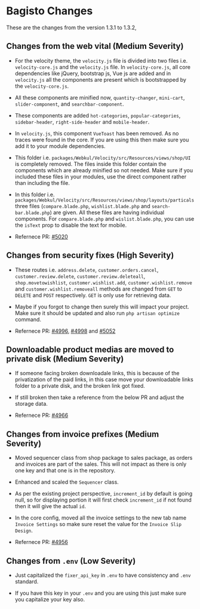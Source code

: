 # Bagisto Changes

These are the changes from the version 1.3.1 to 1.3.2,

## Changes from the web vital (Medium Severity)

- For the velocity theme, the `velocity.js` file is divided into two files i.e. `velocity-core.js` and the `velocity.js` file. In `velocity-core.js`, all core dependencies like jQuery, bootstrap js, Vue js are added and in `velocity.js` all the components are present which is bootstrapped by the `velocity-core.js`.

- All these components are minified now, `quantity-changer`, `mini-cart`, `slider-component`, and `searchbar-component`.

- These components are added `hot-categories`, `popular-categories`, `sidebar-header`, `right-side-header` and `mobile-header`.

- In `velocity.js`, this component `VueToast` has been removed. As no traces were found in the core. If you are using this then make sure you add it to your module dependencies.

- This folder  i.e. `packages/Webkul/Velocity/src/Resources/views/shop/UI` is completely removed. The files inside this folder contain the components which are already minified so not needed. Make sure if you included these files in your modules, use the direct component rather than including the file.

- In this folder i.e. `packages/Webkul/Velocity/src/Resources/views/shop/layouts/particals` three files (`compare.blade.php`, `wishlist.blade.php` and `search-bar.blade.php`) are given. All these files are having individual components. For `compare.blade.php` and `wislist.blade.php`, you can use the `isText` prop to disable the text for mobile.

- Refernece PR: [#5020](https://github.com/bagisto/bagisto/pull/5020)

## Changes from security fixes (High Severity)

- These routes i.e. `address.delete`, `customer.orders.cancel`, `customer.review.delete`, `customer.review.deleteall`, `shop.movetowishlist`, `customer.wishlist.add`, `customer.wishlist.remove` and `customer.wishlist.removeall` methods are changed from `GET` to `DELETE` and `POST` respectively. `GET` is only use for retrieving data.

- Maybe if you forgot to change then surely this will impact your project. Make sure it should be updated and also run `php artisan optimize` command.

- Refernece PR: [#4996](https://github.com/bagisto/bagisto/pull/4996), [#4998](https://github.com/bagisto/bagisto/pull/4998) and [#5052](https://github.com/bagisto/bagisto/pull/5052)

## Downloadable product medias are moved to private disk (Medium Severity)

- If someone facing broken downloadale links, this is because of the privatization of the paid links, in this case move your downloadable links folder to a private disk, and the broken link got fixed.

- If still broken then take a reference from the below PR and adjust the storage data.

- Refernece PR: [#4966](https://github.com/bagisto/bagisto/pull/4966)

## Changes from invoice prefixes (Medium Severity)

- Moved sequencer class from shop package to sales package, as orders and invoices are part of the sales. This will not impact as there is only one key and that one is in the repository.

- Enhanced and scaled the `Sequencer` class.

- As per the existing project perspective, `increment_id` by default is going null, so for displaying portion it will first check `increment_id` if not found then it will give the actual `id`.

- In the core config, moved all the invoice settings to the new tab name `Invoice Settings` so make sure reset the value for the `Invoice Slip Design`.

- Refernece PR: [#4956](https://github.com/bagisto/bagisto/pull/4956)

## Changes from `.env` (Low Severity)

- Just capitalized the  `fixer_api_key` in `.env` to have consistency and `.env` standard.

- If you have this key in your `.env` and you are using this just make sure you capitalize your key also.
